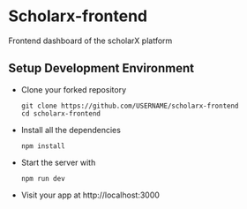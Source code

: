 # Scholarx-frontend
Frontend dashboard of the scholarX platform

## Setup Development Environment

- Clone your forked repository
    ```
    git clone https://github.com/USERNAME/scholarx-frontend
    cd scholarx-frontend
    ```
- Install all the dependencies
    ```
    npm install
    ```
- Start the server with
    ```
    npm run dev
    ```

- Visit your app at http://localhost:3000
